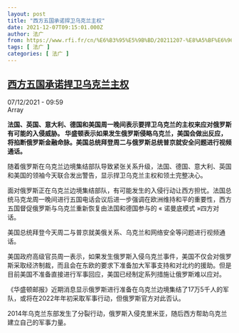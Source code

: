 ```yaml
---
layout: post
title: "西方五国承诺捍卫乌克兰主权"
date: 2021-12-07T09:15:01.000Z
author: 法广
from: https://www.rfi.fr/cn/%E6%B3%95%E5%9B%BD/20211207-%E8%A5%BF%E6%96%B9%E4%BA%94%E5%9B%BD%E6%89%BF%E8%AF%BA%E6%8D%8D%E5%8D%AB%E4%B9%8C%E5%85%8B%E5%85%B0%E4%B8%BB%E6%9D%83
tags: [ 法广 ]
categories: [ 法广 ]
---
```

<!--1638868501000-->
[西方五国承诺捍卫乌克兰主权](https://www.rfi.fr/cn/%E6%B3%95%E5%9B%BD/20211207-%E8%A5%BF%E6%96%B9%E4%BA%94%E5%9B%BD%E6%89%BF%E8%AF%BA%E6%8D%8D%E5%8D%AB%E4%B9%8C%E5%85%8B%E5%85%B0%E4%B8%BB%E6%9D%83)
------

<div>
<div>07/12/2021 - 09:59</div>Array<p><strong>                    法国、英国、意大利、德国和美国周一晚间表示要捍卫乌克兰的主权来应对俄罗斯有可能的入侵威胁。 华盛顿表示如果发生俄罗斯侵略乌克兰，美国会做出反应，将掐断俄罗斯金融命脉。美国总统拜登周二与俄罗斯总统普京就安全问题进行视频通话。                </strong></p><div >                    <p>随着俄罗斯在乌克兰边境集结部队导致紧张关系升级，法国、德国、意大利、英国和美国的领袖今天联合发出警告，显示捍卫乌克兰主权和领土完整决心。</p><p>面对俄罗斯正在乌克兰边境集结部队，有可能发生的入侵行动让西方担忧。法国总统马克龙周一晚间进行五国电话会议后进一步强调在欧洲维持和平的重要性，西方五国督促俄罗斯与乌克兰重新恢复由法国和德国参与的 « 诺曼底模式 »四方对话。</p><p>美国总统拜登今天周二与普京就美俄关系、乌克兰和网络安全等问题进行视频通话。</p><p>美国政府高级官员周一表示，如果发生俄罗斯入侵乌克兰事件，美国不仅会对俄罗斯采取经济制裁，而且会在东欧的要求下准备加大军事支持和对北约的援助。但是目前美国不准备直接进行军事回应，美国已经制定系列措施让俄罗斯难以应对。</p><p>《华盛顿邮报》近期消息显示俄罗斯进行准备在乌克兰边境集结了17万5千人的军队，或将在2022年年初采取军事行动，但俄罗斯官方对此否认。</p><p>2014年乌克兰东部发生了分裂行动，俄罗斯入侵克里米亚，随后西方帮助乌克兰建立自己的军事力量。</p>                                            <div data-selfpromo-newsletter>    </div>    <div data-selfpromo-app>    </div>                </div>
</div>
